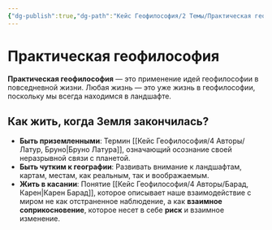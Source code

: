 ```yaml
---
{"dg-publish":true,"dg-path":"Кейс Геофилософия/2 Темы/Практическая геофилософия","permalink":"/kejs-geofilosofiya/2-temy/prakticheskaya-geofilosofiya/","dgShowLocalGraph":true}
---
```


# Практическая геофилософия

**Практическая геофилософия** — это применение идей геофилософии в повседневной жизни. Любая жизнь — это уже жизнь в геофилософии, поскольку мы всегда находимся в ландшафте.

## Как жить, когда Земля закончилась?
- **Быть приземленными**: Термин [[Кейс Геофилософия/4 Авторы/Латур, Бруно\|Бруно Латура]], означающий осознание своей неразрывной связи с планетой.
- **Быть чутким к географии**: Развивать внимание к ландшафтам, картам, местам, как реальным, так и воображаемым.
- **Жить в касании**: Понятие [[Кейс Геофилософия/4 Авторы/Барад, Карен\|Карен Барад]], которое описывает наше взаимодействие с миром не как отстраненное наблюдение, а как **взаимное соприкосновение**, которое несет в себе **риск** и взаимное изменение.